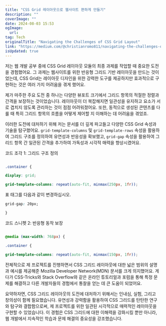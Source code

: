 ```yaml
---
title: "CSS Grid 레이아웃으로 웹사이트 편하게 만들기"
description: ""
coverImage: ""
date: 2024-08-03 15:53
ogImage: 
  url: 
tag: Tech
originalTitle: "Navigating the Challenges of CSS Grid Layout"
link: "https://medium.com/@christianromo811/navigating-the-challenges-of-css-grid-layout-1abdab2b60c0"
isUpdated: true
---
```






저는 웹 개발 공부 중에 CSS Grid 레이아웃 모듈의 최종 과제를 작업할 때 중요한 도전을 경험했어요. 그 과제는 웹사이트를 위한 반응형 그리드 기반 레이아웃을 만드는 것이었는데, CSS Grid는 레이아웃 디자인을 위한 강력한 도구를 제공하지만 효과적으로 구현하는 것은 여러 가지 어려움을 겪게 했어요.

제가 마주한 주요 도전 중 하나는 다양한 뷰포트 크기에서 그리드 항목의 적절한 정렬과 간격을 보장하는 것이었습니다. 레이아웃이 더 복잡해지면 일관성을 유지하고 요소가 서로 겹치지 않도록 관리하는 것이 점점 어려워졌어요. 또한, 동적으로 생성된 콘텐츠를 다룰 때 특히 그리드 항목의 흐름을 어떻게 제어할 지 이해하는 데 어려움을 겪었죠.

이러한 도전에 대처하기 위해 저는 문서를 더 깊게 파고들고 다양한 CSS Grid 속성과 기술을 탐구했어요. `grid-template-columns` 및 `grid-template-rows` 속성을 활용하여 그리드 구조를 정의하여 유연성과 반응성을 확보했고, `grid-gap` 속성을 활용하여 그리드 항목 간 일관된 간격을 추가하여 가독성과 시각적 매력을 향상시켰어요.

코드 조각 1: 그리드 구조 정의

<div class="content-ad"></div>

```css

.container {

display: grid;

grid-template-columns: repeat(auto-fit, minmax(250px, 1fr));
```

<div class="content-ad"></div>

표 태그를 다음과 같이 변경하십시오.

```css
grid-gap: 20px;

}
```

코드 스니펫 2: 반응형 동작 보장

<div class="content-ad"></div>

```css

@media (max-width: 768px) {

.container {

grid-template-columns: repeat(auto-fit, minmax(150px, 1fr));
```

<div class="content-ad"></div>

전체적으로 제 프로젝트를 진행하면서 CSS 그리드 레이아웃에 대한 넓은 범위의 설명과 예시를 제공해준 Mozilla Developer Network(MDN) 문서를 크게 의지했어요. 게다가 CSS-Tricks와 Stack Overflow와 같은 온라인 튜토리얼과 포럼을 통해 특정 문제를 해결하고 다른 개발자들의 경험에서 통찰을 얻는 데 큰 도움이 되었어요.

<div class="content-ad"></div>

요약하자면, CSS 그리드 레이아웃의 도전에 대처하기 위해서는 인내심, 실험, 그리고 창의성이 함께 필요했습니다. 유연성과 강력함을 활용하여 CSS 그리드를 탄탄한 연구와 탐구와 결합함으로써, 제 프로젝트를 위한 일관된 시각적으로 매력적인 레이아웃을 구현할 수 있었습니다. 이 경험은 CSS 그리드에 대한 이해력을 강화시킬 뿐만 아니라, 웹 개발에서 지속적인 학습과 문제 해결의 중요성을 강조했습니다.
